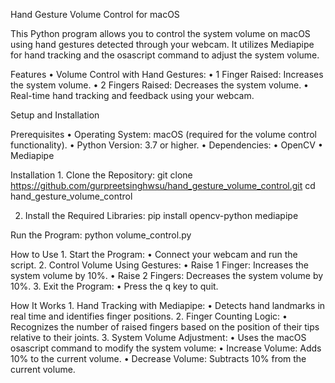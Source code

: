 Hand Gesture Volume Control for macOS

This Python program allows you to control the system volume on macOS using hand gestures detected through your webcam. It utilizes Mediapipe for hand tracking and the osascript command to adjust the system volume.

Features
	•	Volume Control with Hand Gestures:
	•	1 Finger Raised: Increases the system volume.
	•	2 Fingers Raised: Decreases the system volume.
	•	Real-time hand tracking and feedback using your webcam.

 Setup and Installation

Prerequisites
	•	Operating System: macOS (required for the volume control functionality).
	•	Python Version: 3.7 or higher.
	•	Dependencies:
	•	OpenCV
	•	Mediapipe


Installation
	1.	Clone the Repository:
 git clone https://github.com/gurpreetsinghwsu/hand_gesture_volume_control.git
cd hand_gesture_volume_control

2.	Install the Required Libraries:
pip install opencv-python mediapipe

Run the Program:
python volume_control.py

How to Use
	1.	Start the Program:
	•	Connect your webcam and run the script.
	2.	Control Volume Using Gestures:
	•	Raise 1 Finger: Increases the system volume by 10%.
	•	Raise 2 Fingers: Decreases the system volume by 10%.
	3.	Exit the Program:
	•	Press the q key to quit.

How It Works
	1.	Hand Tracking with Mediapipe:
	•	Detects hand landmarks in real time and identifies finger positions.
	2.	Finger Counting Logic:
	•	Recognizes the number of raised fingers based on the position of their tips relative to their joints.
	3.	System Volume Adjustment:
	•	Uses the macOS osascript command to modify the system volume:
	•	Increase Volume: Adds 10% to the current volume.
	•	Decrease Volume: Subtracts 10% from the current volume.
